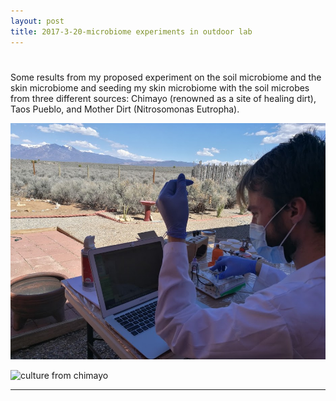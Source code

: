 ```yaml
---
layout: post
title: 2017-3-20-microbiome experiments in outdoor lab
---
```


# 

## 

Some results from my proposed experiment on the soil microbiome and the skin microbiome and seeding my skin microbiome with the soil microbes from three different sources: Chimayo (renowned as a site of healing dirt), Taos Pueblo, and Mother Dirt (Nitrosomonas Eutropha). 

![outdoor lab](https://github.com/micro-macro-lorusso/soil-skin-microbiome-experiments/blob/master/m-lorusso-diy-microbiome-taos-microscope.jpg)

![culture from chimayo](https://github.com/micro-macro-lorusso/soil-skin-microbiome-experiments/blob/master/m-lorusso-chimayo-culture.JPG)

****
